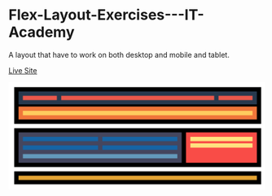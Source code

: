 # Flex-Layout-Exercises---IT-Academy
A layout that have to work on both desktop and mobile and tablet.

[Live Site](https://css-layout-exercise.netlify.app/)

![Alt text](./img/PràcticaFlexversióexcriptori.png?raw=true "Layout")